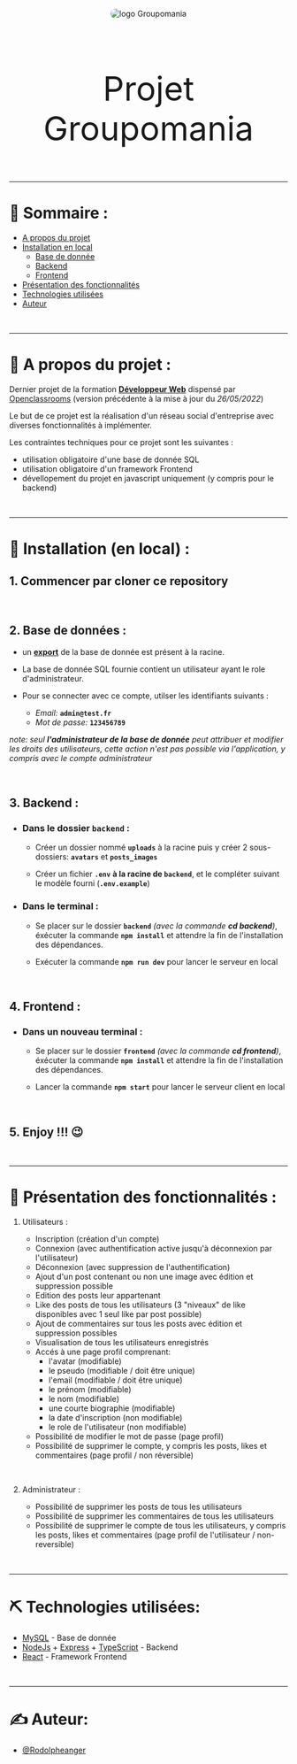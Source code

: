 <p align="center">
 <img src="https://user.oc-static.com/upload/2022/05/25/1653474647318_icon-left-font.png" alt="logo Groupomania" style="border-radius: 25px"></a>
</p>

<br/>

<p align="center" style="font-size: 60px">Projet Groupomania</p>

---

# 📝 Sommaire :

- [A propos du projet](#about)
- [Installation en local](#install)
  - [Base de donnée](#database)
  - [Backend](#backend)
  - [Frontend](#frontend)
- [Présentation des fonctionnalités](#features)
- [Technologies utilisées](#built_using)
- [Auteur](#author)

<br/>

---

# 🧐 A propos du projet : <a name = "about"></a>

Dernier projet de la formation [**Développeur Web**](https://openclassrooms.com/fr/paths/556-developpeur-web) dispensé par [Openclassrooms](https://openclassrooms.com/) (version précédente à la mise à jour du _26/05/2022_)

Le but de ce projet est la réalisation d'un réseau social d'entreprise avec diverses fonctionnalités à implémenter.

Les contraintes techniques pour ce projet sont les suivantes :

- utilisation obligatoire d'une base de donnée SQL
- utilisation obligatoire d'un framework Frontend
- dévellopement du projet en javascript uniquement (y compris pour le backend)

<br/>

---

# 🔧 Installation (en local) : <a name = "install"></a>

## 1. Commencer par cloner ce repository

<br/>

## 2. Base de données : <a name = "database"></a>

- un [**export**](groupomania.sql) de la base de donnée est présent à la racine.
- La base de donnée SQL fournie contient un utilisateur ayant le role d'administrateur.

- Pour se connecter avec ce compte, utilser les identifiants suivants :

  - _Email:_ **`admin@test.fr`**
  - _Mot de passe:_ **`123456789`**

_note: seul **l'administrateur de la base de donnée** peut attribuer et modifier les droits des utilisateurs, cette action n'est pas possible via l'application, y compris avec le compte administrateur_

<br/>

## 3. Backend : <a name = "backend"></a>

- ### Dans le dossier **`backend`** :

  - Créer un dossier nommé **`uploads`** à la racine puis y créer 2 sous-dossiers: **`avatars`** et **`posts_images`**

  - Créer un fichier **`.env`** **à la racine de `backend`**, et le compléter suivant le modèle fourni (**`.env.example`**)

- ### Dans le terminal :

  - Se placer sur le dossier **`backend`** _(avec la commande **cd backend**)_, éxécuter la commande **`npm install`** et attendre la fin de l'installation des dépendances.

  - Exécuter la commande **`npm run dev`** pour lancer le serveur en local

<br/>

## 4. Frontend : <a name = "frontend"></a>

- ### Dans un nouveau terminal :

  - Se placer sur le dossier **`frontend`** _(avec la commande **cd frontend**)_, éxécuter la commande **`npm install`** et attendre la fin de l'installation des dépendances.

  - Lancer la commande **`npm start`** pour lancer le serveur client en local

<br/>

## 5. Enjoy !!! 😉

<br/>

---

# 🎈 Présentation des fonctionnalités : <a name = "features"></a>

1. Utilisateurs :

   - Inscription (création d'un compte)
   - Connexion (avec authentification active jusqu'à déconnexion par l'utilisateur)
   - Déconnexion (avec suppression de l'authentification)
   - Ajout d'un post contenant ou non une image avec édition et suppression possible
   - Edition des posts leur appartenant
   - Like des posts de tous les utilisateurs (3 "niveaux" de like disponibles avec 1 seul like par post possible)
   - Ajout de commentaires sur tous les posts avec édition et suppression possibles
   - Visualisation de tous les utilisateurs enregistrés
   - Accés à une page profil comprenant:
     - l'avatar (modifiable)
     - le pseudo (modifiable / doit être unique)
     - l'email (modifiable / doit être unique)
     - le prénom (modifiable)
     - le nom (modifiable)
     - une courte biographie (modifiable)
     - la date d'inscription (non modifiable)
     - le role de l'utilisateur (non modifiable)
   - Possibilité de modifier le mot de passe (page profil)
   - Possibilité de supprimer le compte, y compris les posts, likes et commentaires (page profil / non réversible)

<br/>

2. Administrateur :

   - Possibilité de supprimer les posts de tous les utilisateurs
   - Possibilité de supprimer les commentaires de tous les utilisateurs
   - Possibilité de supprimer le compte de tous les utilisateurs, y compris les posts, likes et commentaires (page profil de l'utilisateur / non-reversible)

<br/>

---

# ⛏️ Technologies utilisées: <a name = "built_using"></a>

- [MySQL](https://www.mysql.com/) - Base de donnée
- [NodeJs](https://nodejs.org/en/) + [Express](https://expressjs.com/) + [TypeScript](https://www.typescriptlang.org/) - Backend
- [React](https://reactjs.org/) - Framework Frontend

<br/>

---

# ✍️ Auteur: <a name = "author"></a>

- [@Rodolpheanger](https://github.com/Rodolpheanger)
